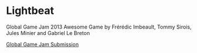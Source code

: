 # Lightbeat

Global Game Jam 2013 Awesome Game by Frérédic Imbeault, Tommy Sirois, Jules Minier and Gabriel Le Breton

[Global Game Jam Submission](http://2013.globalgamejam.org/2013/lightbeat)
